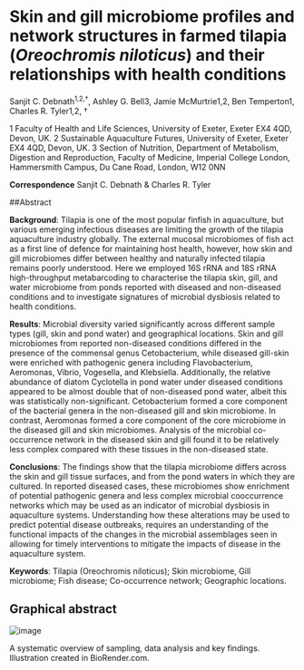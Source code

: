 # Skin and gill microbiome profiles and network structures in farmed tilapia (_Oreochromis niloticus_) and their relationships with health conditions

Sanjit C. Debnath<sup>1,2,†</sup>, Ashley G. Bell3, Jamie McMurtrie1,2, Ben Temperton1, Charles R. Tyler1,2, †

1 Faculty of Health and Life Sciences, University of Exeter, Exeter EX4 4QD, Devon, UK. 
2 Sustainable Aquaculture Futures, University of Exeter, Exeter EX4 4QD, Devon, UK. 
3 Section of Nutrition, Department of Metabolism, Digestion and Reproduction, Faculty of Medicine, Imperial College London, Hammersmith Campus, Du Cane Road, London, W12 0NN

**Correspondence**
Sanjit C. Debnath & Charles R. Tyler

##Abstract

**Background**: Tilapia is one of the most popular finfish in aquaculture, but various emerging infectious diseases are limiting the growth of the tilapia aquaculture industry globally. The external mucosal microbiomes of fish act as a first line of defence for maintaining host health, however, how skin and gill microbiomes differ between healthy and naturally infected tilapia remains poorly understood. Here we employed 16S rRNA and 18S rRNA high-throughput metabarcoding to characterise the tilapia skin, gill, and water microbiome from ponds reported with diseased and non-diseased conditions and to investigate signatures of microbial dysbiosis related to health conditions. 

**Results**: Microbial diversity varied significantly across different sample types (gill, skin and pond water) and geographical locations. Skin and gill microbiomes from reported non-diseased conditions differed in the presence of the commensal genus Cetobacterium, while diseased gill-skin were enriched with pathogenic genera including Flavobacterium, Aeromonas, Vibrio, Vogesella, and Klebsiella. Additionally, the relative abundance of diatom Cyclotella in pond water under diseased conditions appeared to be almost double that of non-diseased pond water, albeit this was statistically non-significant. Cetobacterium formed a core component of the bacterial genera in the non-diseased gill and skin microbiome. In contrast, Aeromonas formed a core component of the core microbiome in the diseased gill and skin microbiomes. Analysis of the microbial co-occurrence network in the diseased skin and gill found it to be relatively less complex compared with these tissues in the non-diseased state. 

**Conclusions**: The findings show that the tilapia microbiome differs across the skin and gill tissue surfaces, and from the pond waters in which they are cultured. In reported diseased cases, these microbiomes show enrichment of potential pathogenic genera and less complex microbial cooccurrence networks which may be used as an indicator of microbial dysbiosis in aquaculture systems. Understanding how these alterations may be used to predict potential disease outbreaks, requires an understanding of the functional impacts of the changes in the microbial assemblages seen in allowing for timely interventions to mitigate the impacts of disease in the aquaculture system. 

**Keywords**: Tilapia (Oreochromis niloticus); Skin microbiome, Gill microbiome; Fish disease; Co-occurrence network; Geographic locations.

## Graphical abstract
![image](https://github.com/user-attachments/assets/6cf2f375-9513-4d6e-b8b8-37bc8f0041b7)

A systematic overview of sampling, data analysis and key findings. Illustration created in BioRender.com. 
